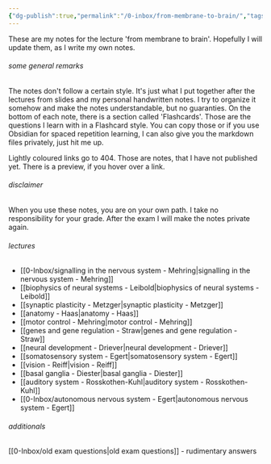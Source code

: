 ```yaml
---
{"dg-publish":true,"permalink":"/0-inbox/from-membrane-to-brain/","tags":["uni/fmb","gardenEntry"]}
---
```


These are my notes for the lecture 'from membrane to brain'. Hopefully I will update them, as I write my own notes.
###### some general remarks
The notes don't follow a certain style. It's just what I put together after the lectures from slides and my personal handwritten notes. I try to organize it somehow and make the notes understandable, but no guaranties.
On the bottom of each note, there is a section called 'Flashcards'. Those are the questions I learn with in a Flashcard style. You can copy those or if you use Obsidian for spaced repetition learning, I can also give you the markdown files privately, just hit me up.

Lightly coloured links go to 404. Those are notes, that I have not published yet. There is a preview, if you hover over a link.

###### disclaimer
When you use these notes, you are on your own path. I take no responsibility for your grade. After the exam I will make the notes private again.

###### lectures
- [[0-Inbox/signalling in the nervous system - Mehring\|signalling in the nervous system - Mehring]]
- [[biophysics of neural systems - Leibold\|biophysics of neural systems - Leibold]]
- [[synaptic plasticity - Metzger\|synaptic plasticity - Metzger]]
- [[anatomy - Haas\|anatomy - Haas]]
- [[motor control - Mehring\|motor control - Mehring]]
- [[genes and gene regulation - Straw\|genes and gene regulation - Straw]]
- [[neural development - Driever\|neural development - Driever]]
- [[somatosensory system - Egert\|somatosensory system - Egert]]
- [[vision - Reiff\|vision - Reiff]]
- [[basal ganglia - Diester\|basal ganglia - Diester]]
- [[auditory system - Rosskothen-Kuhl\|auditory system - Rosskothen-Kuhl]]
- [[0-Inbox/autonomous nervous system - Egert\|autonomous nervous system - Egert]]


###### additionals
[[0-Inbox/old exam questions\|old exam questions]] - rudimentary answers
